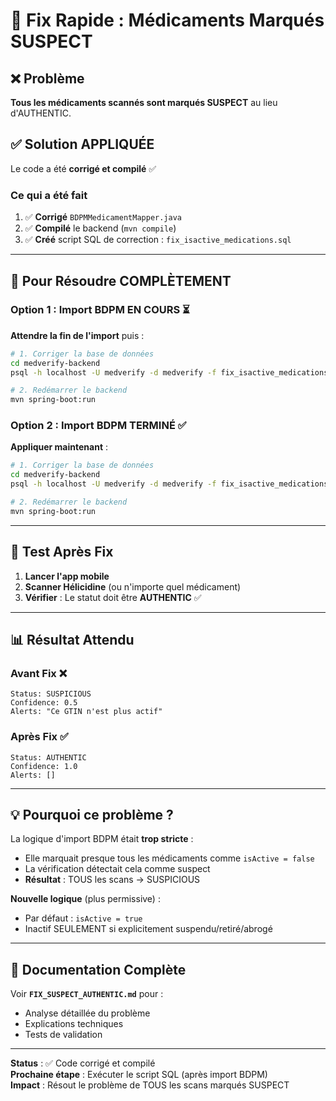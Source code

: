 # 🚨 Fix Rapide : Médicaments Marqués SUSPECT

## ❌ Problème

**Tous les médicaments scannés sont marqués SUSPECT** au lieu d'AUTHENTIC.

## ✅ Solution APPLIQUÉE

Le code a été **corrigé et compilé** ✅

### Ce qui a été fait

1. ✅ **Corrigé** `BDPMMedicamentMapper.java`
2. ✅ **Compilé** le backend (`mvn compile`)
3. ✅ **Créé** script SQL de correction : `fix_isactive_medications.sql`

---

## 🚀 Pour Résoudre COMPLÈTEMENT

### Option 1 : Import BDPM EN COURS ⏳

**Attendre la fin de l'import** puis :

```bash
# 1. Corriger la base de données
cd medverify-backend
psql -h localhost -U medverify -d medverify -f fix_isactive_medications.sql

# 2. Redémarrer le backend
mvn spring-boot:run
```

### Option 2 : Import BDPM TERMINÉ ✅

**Appliquer maintenant** :

```bash
# 1. Corriger la base de données
cd medverify-backend
psql -h localhost -U medverify -d medverify -f fix_isactive_medications.sql

# 2. Redémarrer le backend
mvn spring-boot:run
```

---

## 🧪 Test Après Fix

1. **Lancer l'app mobile**
2. **Scanner Hélicidine** (ou n'importe quel médicament)
3. **Vérifier** : Le statut doit être **AUTHENTIC** ✅

---

## 📊 Résultat Attendu

### Avant Fix ❌

```
Status: SUSPICIOUS
Confidence: 0.5
Alerts: "Ce GTIN n'est plus actif"
```

### Après Fix ✅

```
Status: AUTHENTIC
Confidence: 1.0
Alerts: []
```

---

## 💡 Pourquoi ce problème ?

La logique d'import BDPM était **trop stricte** :

- Elle marquait presque tous les médicaments comme `isActive = false`
- La vérification détectait cela comme suspect
- **Résultat** : TOUS les scans → SUSPICIOUS

**Nouvelle logique** (plus permissive) :

- Par défaut : `isActive = true`
- Inactif SEULEMENT si explicitement suspendu/retiré/abrogé

---

## 📖 Documentation Complète

Voir **`FIX_SUSPECT_AUTHENTIC.md`** pour :

- Analyse détaillée du problème
- Explications techniques
- Tests de validation

---

**Status** : ✅ Code corrigé et compilé  
**Prochaine étape** : Exécuter le script SQL (après import BDPM)  
**Impact** : Résout le problème de TOUS les scans marqués SUSPECT
